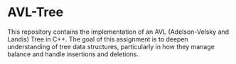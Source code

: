 # AVL-Tree
This repository contains the implementation of an AVL (Adelson-Velsky and Landis) Tree in C++. The goal of this assignment is to deepen understanding of tree data structures, particularly in how they manage balance and handle insertions and deletions.
